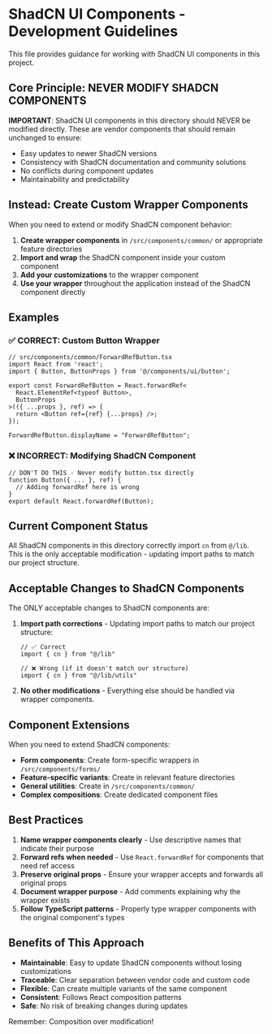 # ShadCN UI Components - Development Guidelines

This file provides guidance for working with ShadCN UI components in this project.

## Core Principle: NEVER MODIFY SHADCN COMPONENTS

**IMPORTANT**: ShadCN UI components in this directory should NEVER be modified directly. These are vendor components that should remain unchanged to ensure:

- Easy updates to newer ShadCN versions
- Consistency with ShadCN documentation and community solutions
- No conflicts during component updates
- Maintainability and predictability

## Instead: Create Custom Wrapper Components

When you need to extend or modify ShadCN component behavior:

1. **Create wrapper components** in `/src/components/common/` or appropriate feature directories
2. **Import and wrap** the ShadCN component inside your custom component
3. **Add your customizations** to the wrapper component
4. **Use your wrapper** throughout the application instead of the ShadCN component directly

## Examples

### ✅ CORRECT: Custom Button Wrapper
```tsx
// src/components/common/ForwardRefButton.tsx
import React from 'react';
import { Button, ButtonProps } from '@/components/ui/button';

export const ForwardRefButton = React.forwardRef<
  React.ElementRef<typeof Button>,
  ButtonProps
>(({ ...props }, ref) => {
  return <Button ref={ref} {...props} />;
});

ForwardRefButton.displayName = "ForwardRefButton";
```

### ❌ INCORRECT: Modifying ShadCN Component
```tsx
// DON'T DO THIS - Never modify button.tsx directly
function Button({ ... }, ref) {
  // Adding forwardRef here is wrong
}
export default React.forwardRef(Button);
```

## Current Component Status

All ShadCN components in this directory correctly import `cn` from `@/lib`. This is the only acceptable modification - updating import paths to match our project structure.

## Acceptable Changes to ShadCN Components

The ONLY acceptable changes to ShadCN components are:

1. **Import path corrections** - Updating import paths to match our project structure:
   ```tsx
   // ✅ Correct
   import { cn } from "@/lib"

   // ❌ Wrong (if it doesn't match our structure)
   import { cn } from "@/lib/utils"
   ```

2. **No other modifications** - Everything else should be handled via wrapper components.

## Component Extensions

When you need to extend ShadCN components:

- **Form components**: Create form-specific wrappers in `/src/components/forms/`
- **Feature-specific variants**: Create in relevant feature directories
- **General utilities**: Create in `/src/components/common/`
- **Complex compositions**: Create dedicated component files

## Best Practices

1. **Name wrapper components clearly** - Use descriptive names that indicate their purpose
2. **Forward refs when needed** - Use `React.forwardRef` for components that need ref access
3. **Preserve original props** - Ensure your wrapper accepts and forwards all original props
4. **Document wrapper purpose** - Add comments explaining why the wrapper exists
5. **Follow TypeScript patterns** - Properly type wrapper components with the original component's types

## Benefits of This Approach

- **Maintainable**: Easy to update ShadCN components without losing customizations
- **Traceable**: Clear separation between vendor code and custom code
- **Flexible**: Can create multiple variants of the same component
- **Consistent**: Follows React composition patterns
- **Safe**: No risk of breaking changes during updates

Remember: Composition over modification!